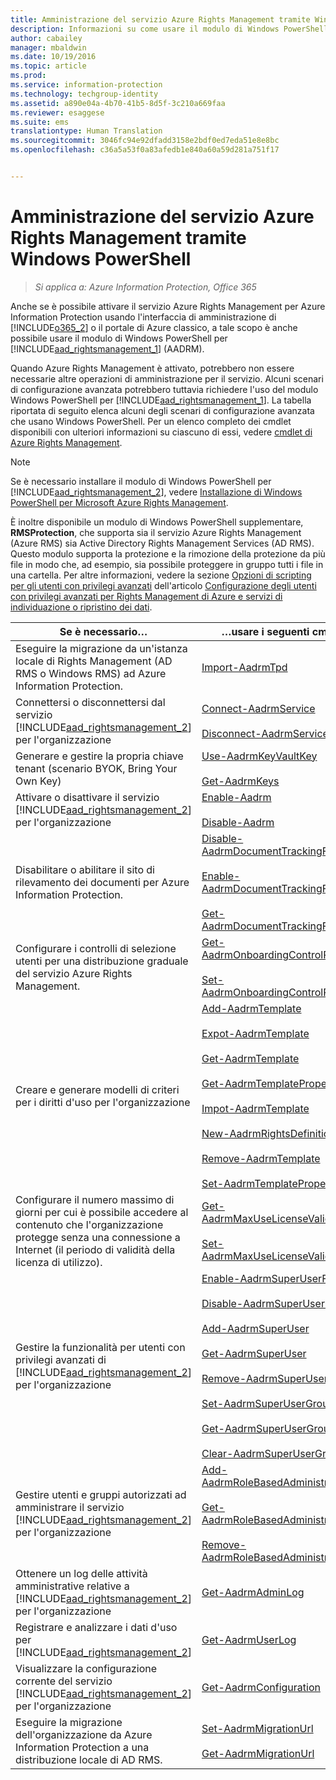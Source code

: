 ```yaml
---
title: Amministrazione del servizio Azure Rights Management tramite Windows PowerShell | Azure Information Protection
description: Informazioni su come usare il modulo di Windows PowerShell per il servizio Azure Rights Management (AADRM) per Azure Information Protection al fine di amministrare tale servizio per l&quot;organizzazione.
author: cabailey
manager: mbaldwin
ms.date: 10/19/2016
ms.topic: article
ms.prod: 
ms.service: information-protection
ms.technology: techgroup-identity
ms.assetid: a890e04a-4b70-41b5-8d5f-3c210a669faa
ms.reviewer: esaggese
ms.suite: ems
translationtype: Human Translation
ms.sourcegitcommit: 3046fc94e92dfadd3158e2bdf0ed7eda51e8e8bc
ms.openlocfilehash: c36a5a53f0a83afedb1e840a60a59d281a751f17


---
```


# Amministrazione del servizio Azure Rights Management tramite Windows PowerShell

>*Si applica a: Azure Information Protection, Office 365*

Anche se è possibile attivare il servizio Azure Rights Management per Azure Information Protection usando l'interfaccia di amministrazione di [!INCLUDE[o365_2](../includes/o365_2_md.md)] o il portale di Azure classico, a tale scopo è anche possibile usare il modulo di Windows PowerShell per [!INCLUDE[aad_rightsmanagement_1](../includes/aad_rightsmanagement_1_md.md)] (AADRM).

Quando Azure Rights Management è attivato, potrebbero non essere necessarie altre operazioni di amministrazione per il servizio. Alcuni scenari di configurazione avanzata potrebbero tuttavia richiedere l'uso del modulo Windows PowerShell per [!INCLUDE[aad_rightsmanagement_1](../includes/aad_rightsmanagement_1_md.md)]. La tabella riportata di seguito elenca alcuni degli scenari di configurazione avanzata che usano Windows PowerShell. Per un elenco completo dei cmdlet disponibili con ulteriori informazioni su ciascuno di essi, vedere [cmdlet di Azure Rights Management](http://msdn.microsoft.com/library/azure/dn629398.aspx).

> [!NOTE]
> Se è necessario installare il modulo di Windows PowerShell per [!INCLUDE[aad_rightsmanagement_2](../includes/aad_rightsmanagement_2_md.md)], vedere [Installazione di Windows PowerShell per Microsoft Azure Rights Management](install-powershell.md).

È inoltre disponibile un modulo di Windows PowerShell supplementare, **RMSProtection**, che supporta sia il servizio Azure Rights Management (Azure RMS) sia Active Directory Rights Management Services (AD RMS). Questo modulo supporta la protezione e la rimozione della protezione da più file in modo che, ad esempio, sia possibile proteggere in gruppo tutti i file in una cartella. Per altre informazioni, vedere la sezione [Opzioni di scripting per gli utenti con privilegi avanzati](configure-super-users.md#scripting-options-for-super-users) dell'articolo [Configurazione degli utenti con privilegi avanzati per Rights Management di Azure e servizi di individuazione o ripristino dei dati](configure-super-users.md).

|Se è necessario…|…usare i seguenti cmdlet|
|-------------------|------------------------------|
|Eseguire la migrazione da un'istanza locale di Rights Management (AD RMS o Windows RMS) ad Azure Information Protection.|[Import-AadrmTpd](http://msdn.microsoft.com/library/azure/dn857523.aspx)|
|Connettersi o disconnettersi dal servizio [!INCLUDE[aad_rightsmanagement_2](../includes/aad_rightsmanagement_2_md.md)] per l'organizzazione|[Connect-AadrmService](http://msdn.microsoft.com/library/azure/dn629415.aspx)<br /><br />[Disconnect-AadrmService](http://msdn.microsoft.com/library/azure/dn629416.aspx)|
|Generare e gestire la propria chiave tenant (scenario BYOK, Bring Your Own Key)|[Use-AadrmKeyVaultKey](https://msdn.microsoft.com/library/azure/mt759829.aspx)<br /><br />[Get-AadrmKeys](http://msdn.microsoft.com/library/azure/dn629420.aspx)|
|Attivare o disattivare il servizio [!INCLUDE[aad_rightsmanagement_2](../includes/aad_rightsmanagement_2_md.md)] per l'organizzazione|[Enable-Aadrm](http://msdn.microsoft.com/library/azure/dn629412.aspx)<br /><br />[Disable-Aadrm](http://msdn.microsoft.com/library/azure/dn629422.aspx)|
|Disabilitare o abilitare il sito di rilevamento dei documenti per Azure Information Protection.|[Disable-AadrmDocumentTrackingFeature](https://msdn.microsoft.com/library/azure/mt548471.aspx)<br /><br />[Enable-AadrmDocumentTrackingFeature](https://msdn.microsoft.com/library/azure/mt548469.aspx)<br /><br />[Get-AadrmDocumentTrackingFeature](https://msdn.microsoft.com/library/azure/mt548470.aspx)|
|Configurare i controlli di selezione utenti per una distribuzione graduale del servizio Azure Rights Management.|[Get-AadrmOnboardingControlPolicy](http://msdn.microsoft.com/library/azure/dn857522.aspx)<br /><br />[Set-AadrmOnboardingControlPolicy](http://msdn.microsoft.com/library/azure/dn857521.aspx)|
|Creare e generare modelli di criteri per i diritti d'uso per l'organizzazione|[Add-AadrmTemplate](http://msdn.microsoft.com/library/azure/dn727075.aspx)<br /><br />[Expot-AadrmTemplate](http://msdn.microsoft.com/library/azure/dn727078.aspx)<br /><br />[Get-AadrmTemplate](http://msdn.microsoft.com/library/azure/dn727079.aspx)<br /><br />[Get-AadrmTemplateProperty](http://msdn.microsoft.com/library/azure/dn727081.aspx)<br /><br />[Impot-AadrmTemplate](http://msdn.microsoft.com/library/azure/dn727077.aspx)<br /><br />[New-AadrmRightsDefinition](http://msdn.microsoft.com/library/azure/dn727080.aspx)<br /><br />[Remove-AadrmTemplate](http://msdn.microsoft.com/library/azure/dn727082.aspx)<br /><br />[Set-AadrmTemplateProperty](http://msdn.microsoft.com/library/azure/dn727076.aspx)|
|Configurare il numero massimo di giorni per cui è possibile accedere al contenuto che l'organizzazione protegge senza una connessione a Internet (il periodo di validità della licenza di utilizzo).|[Get-AadrmMaxUseLicenseValidityTime](https://msdn.microsoft.com/library/azure/dn932062.aspx)<br /><br />[Set-AadrmMaxUseLicenseValidityTime](https://msdn.microsoft.com/library/azure/dn932063.aspx)|
|Gestire la funzionalità per utenti con privilegi avanzati di [!INCLUDE[aad_rightsmanagement_2](../includes/aad_rightsmanagement_2_md.md)] per l'organizzazione|[Enable-AadrmSuperUserFeature](https://msdn.microsoft.com/library/azure/dn629400.aspx)<br /><br />[Disable-AadrmSuperUserFeature](https://msdn.microsoft.com/library/azure/dn629428.aspx)<br /><br />[Add-AadrmSuperUser](http://msdn.microsoft.com/library/azure/dn629411.aspx)<br /><br />[Get-AadrmSuperUser](https://msdn.microsoft.com/library/azure/dn629408.aspx)<br /><br />[Remove-AadrmSuperUser](https://msdn.microsoft.com/library/azure/dn629405.aspx)<br /><br />[Set-AadrmSuperUserGroup](https://msdn.microsoft.com/library/azure/mt653943.aspx)<br /><br />[Get-AadrmSuperUserGroup](https://msdn.microsoft.com/library/azure/mt653942.aspx)<br /><br />[Clear-AadrmSuperUserGroup](https://msdn.microsoft.com/library/azure/mt653944.aspx)|
|Gestire utenti e gruppi autorizzati ad amministrare il servizio [!INCLUDE[aad_rightsmanagement_2](../includes/aad_rightsmanagement_2_md.md)] per l'organizzazione|[Add-AadrmRoleBasedAdministrator](http://msdn.microsoft.com/library/azure/dn629417.aspx)<br /><br />[Get-AadrmRoleBasedAdministrator](https://msdn.microsoft.com/library/azure/dn629407.aspx)<br /><br />[Remove-AadrmRoleBasedAdministrator](https://msdn.microsoft.com/library/azure/dn629424.aspx)|
|Ottenere un log delle attività amministrative relative a [!INCLUDE[aad_rightsmanagement_2](../includes/aad_rightsmanagement_2_md.md)] per l'organizzazione|[Get-AadrmAdminLog](https://msdn.microsoft.com/library/azure/dn629430.aspx)|
|Registrare e analizzare i dati d'uso per [!INCLUDE[aad_rightsmanagement_2](../includes/aad_rightsmanagement_2_md.md)]|[Get-AadrmUserLog](https://msdn.microsoft.com/library/azure/mt653941.aspx)|
|Visualizzare la configurazione corrente del servizio [!INCLUDE[aad_rightsmanagement_2](../includes/aad_rightsmanagement_2_md.md)] per l'organizzazione|[Get-AadrmConfiguration](http://msdn.microsoft.com/library/azure/dn629410.aspx)|
|Eseguire la migrazione dell'organizzazione da Azure Information Protection a una distribuzione locale di AD RMS.|[Set-AadrmMigrationUrl](https://msdn.microsoft.com/library/azure/dn629429.aspx)<br /><br />[Get-AadrmMigrationUrl](http://msdn.microsoft.com/library/azure/dn629403.aspx)|






<!--HONumber=Oct16_HO4-->


